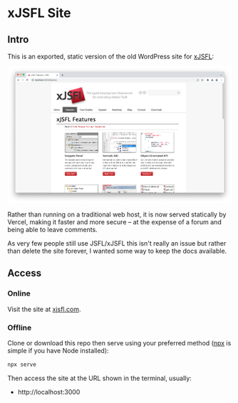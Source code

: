 # xJSFL Site
## Intro

This is an exported, static version of the old WordPress site for [xJSFL](https://github.com/davestewart/xjsfl):

![splash](splash.png)

Rather than running on a traditional web host, it is now served statically by Vercel, making it faster and more secure – at the expense of a forum and being able to leave comments.

As very few people still use JSFL/xJSFL this isn't really an issue but rather than delete the site forever, I wanted some way to keep the docs available.

## Access

### Online

Visit the site at [xjsfl.com](https://xjsfl.com). 

### Offline

Clone or download this repo then serve using your preferred method ([npx](https://nodejs.dev/learn/the-npx-nodejs-package-runner) is simple if you have Node installed):

```bash
npx serve
```

Then access the site at the URL shown in the terminal, usually:

- http://localhost:3000
